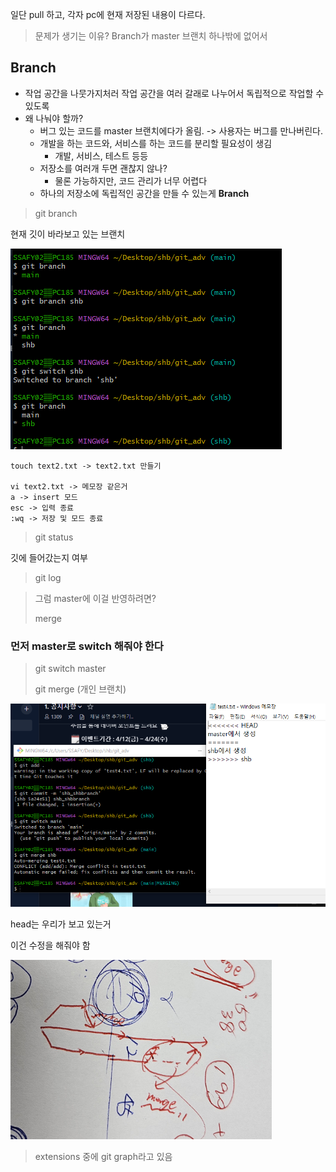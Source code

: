 일단 pull 하고, 각자 pc에 현재 저장된 내용이 다르다.

> 문제가 생기는 이유? Branch가 master 브랜치 하나밖에 없어서

## Branch

- 작업 공간을 나뭇가지처러 작업 공간을 여러 갈래로 나누어서 독립적으로 작업할 수 있도록
- 왜 나눠야 할까?
  - 버그 있는 코드를 master 브랜치에다가 올림. -> 사용자는 버그를 만나버린다. 
  - 개발을 하는 코드와, 서비스를 하는 코드를 분리할 필요성이 생김
    - 개발, 서비스, 테스트 등등
  - 저장소를 여러개 두면 괜찮지 않나?
    - 물론 가능하지만, 코드 관리가 너무 어렵다
  - 하나의 저장소에 독립적인 공간을 만들 수 있는게 **Branch**


> git branch

현재 깃이 바라보고 있는 브랜치


![Alt text](image.png)

```리눅스 명령어
touch text2.txt -> text2.txt 만들기

vi text2.txt -> 메모장 같은거
a -> insert 모드
esc -> 입력 종료
:wq -> 저장 및 모드 종료

```

> git status

깃에 들어갔는지 여부

> git log

> 그럼 master에 이걸 반영하려면? 
>
> merge

### 먼저 master로 switch 해줘야 한다

> git switch master
>
> git merge (개인 브랜치)

![Alt text](image-1.png)

head는 우리가 보고 있는거

이건 수정을 해줘야 함

![Alt text](image-2.png)


> extensions 중에 git graph라고 있음